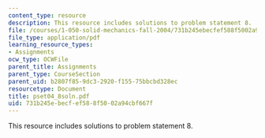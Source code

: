 ```yaml
---
content_type: resource
description: This resource includes solutions to problem statement 8.
file: /courses/1-050-solid-mechanics-fall-2004/731b245ebecfef588f5002a94cbf667f_pset04_8soln.pdf
file_type: application/pdf
learning_resource_types:
- Assignments
ocw_type: OCWFile
parent_title: Assignments
parent_type: CourseSection
parent_uid: b2807f85-9dc3-2920-f155-75bbcbd328ec
resourcetype: Document
title: pset04_8soln.pdf
uid: 731b245e-becf-ef58-8f50-02a94cbf667f
---
```

This resource includes solutions to problem statement 8.

